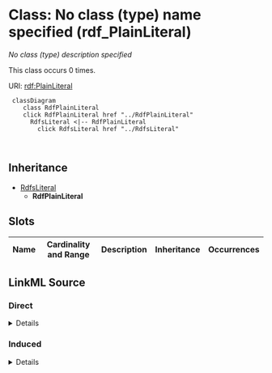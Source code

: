

# Class: No class (type) name specified (rdf_PlainLiteral)


_No class (type) description specified_






This class occurs 0 times.


URI: [rdf:PlainLiteral](http://www.w3.org/1999/02/22-rdf-syntax-ns#PlainLiteral)






```mermaid
 classDiagram
    class RdfPlainLiteral
    click RdfPlainLiteral href "../RdfPlainLiteral"
      RdfsLiteral <|-- RdfPlainLiteral
        click RdfsLiteral href "../RdfsLiteral"
      
      
```





## Inheritance
* [RdfsLiteral](../classes/RdfsLiteral.md)
    * **RdfPlainLiteral**



## Slots

| Name | Cardinality and Range | Description | Inheritance | Occurrences |
| ---  | --- | --- | --- | --- |














## LinkML Source

<!-- TODO: investigate https://stackoverflow.com/questions/37606292/how-to-create-tabbed-code-blocks-in-mkdocs-or-sphinx -->

### Direct

<details>

```yaml
name: rdf_PlainLiteral
conforms_to: No schema conformance document specified
annotations:
  count:
    tag: count
    value: 0
description: No class (type) description specified
title: No class (type) name specified
from_schema: hydrology-kg
rank: 1000
is_a: rdfs_Literal
class_uri: rdf:PlainLiteral

```
</details>

### Induced

<details>

```yaml
name: rdf_PlainLiteral
conforms_to: No schema conformance document specified
annotations:
  count:
    tag: count
    value: 0
description: No class (type) description specified
title: No class (type) name specified
from_schema: hydrology-kg
rank: 1000
is_a: rdfs_Literal
class_uri: rdf:PlainLiteral

```
</details>